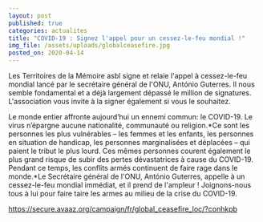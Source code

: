 ```yaml
---
layout: post
published: true
categories: actualites
title: "COVID-19 : Signez l'appel pour un cessez-le-feu mondial !"
img_file: /assets/uploads/globalceasefire.jpg
posted_on: 2020-04-14
---
```

Les Territoires de la Mémoire asbl signe et relaie l'appel à cessez-le-feu mondial lancé par le secrétaire général de l'ONU, António Guterres. Il nous semble fondamental et a déjà largement dépassé le million de signatures. L'association vous invite à la signer également si vous le souhaitez.

Le monde entier affronte aujourd’hui un ennemi commun: le COVID-19. Le virus n’épargne aucune nationalité, communauté ou religion.*Ce sont les personnes les plus vulnérables – les femmes et les enfants, les personnes en situation de handicap, les personnes marginalisées et déplacées – qui paient le tribut le plus lourd. Ces mêmes personnes courent également le plus grand risque de subir des pertes dévastatrices à cause du COVID-19. Pendant ce temps, les conflits armés continuent de faire rage dans le monde.*Le Secrétaire général de l'ONU, António Guterres, appelle à un cessez-le-feu mondial immédiat, et il prend de l'ampleur ! Joignons-nous tous à lui pour faire taire les armes au milieu de la crise du COVID-19.

<https://secure.avaaz.org/campaign/fr/global_ceasefire_loc/?conhkpb>
